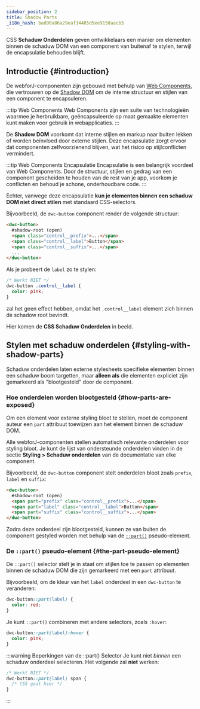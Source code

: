 ```yaml
---
sidebar_position: 2
title: Shadow Parts
_i18n_hash: bad90a86a29eaf34485d5ee9150aacb3
---
```

CSS **Schaduw Onderdelen** geven ontwikkelaars een manier om elementen binnen de schaduw DOM van een component van buitenaf te stylen, terwijl de encapsulatie behouden blijft.

## Introductie {#introduction}

De webforJ-componenten zijn gebouwd met behulp van [Web Components](https://developer.mozilla.org/en-US/docs/Web/Web_Components), die vertrouwen op de [Shadow DOM](https://developer.mozilla.org/en-US/docs/Web/Web_Components/Using_shadow_DOM) om de interne structuur en stijlen van een component te encapsuleren.

:::tip Web Components
Web Components zijn een suite van technologieën waarmee je herbruikbare, geëncapsuleerde op maat gemaakte elementen kunt maken voor gebruik in webapplicaties.
:::

De **Shadow DOM** voorkomt dat interne stijlen en markup naar buiten lekken of worden beïnvloed door externe stijlen. Deze encapsulatie zorgt ervoor dat componenten zelfvoorzienend blijven, wat het risico op stijlconflicten vermindert.

:::tip Web Components Encapsulatie
Encapsulatie is een belangrijk voordeel van Web Components. Door de structuur, stijlen en gedrag van een component gescheiden te houden van de rest van je app, voorkom je conflicten en behoud je schone, onderhoudbare code.
:::

Echter, vanwege deze encapsulatie **kun je elementen binnen een schaduw DOM niet direct stilen** met standaard CSS-selectors.

Bijvoorbeeld, de `dwc-button` component render de volgende structuur:

```html {2}
<dwc-button>
  #shadow-root (open)
  <span class="control__prefix">...</span>
  <span class="control__label">Button</span>
  <span class="control__suffix">...</span>
  ...
</dwc-button>
```

Als je probeert de `label` zo te stylen:

```css
/* Werkt NIET */
dwc-button .control__label {
  color: pink;
}
```

zal het geen effect hebben, omdat het `.control__label` element zich binnen de schadow root bevindt.

Hier komen de **CSS Schaduw Onderdelen** in beeld.

## Stylen met schaduw onderdelen {#styling-with-shadow-parts}

Schaduw onderdelen laten externe stylesheets specifieke elementen binnen een schaduw boom targetten, maar **alleen als** die elementen expliciet zijn gemarkeerd als "blootgesteld" door de component.

### Hoe onderdelen worden blootgesteld {#how-parts-are-exposed}

Om een element voor externe styling bloot te stellen, moet de component auteur een `part` attribuut toewijzen aan het element binnen de schaduw DOM.

Alle webforJ-componenten stellen automatisch relevante onderdelen voor styling bloot. Je kunt de lijst van ondersteunde onderdelen vinden in de sectie **Styling > Schaduw onderdelen** van de documentatie van elke component.

Bijvoorbeeld, de `dwc-button` component stelt onderdelen bloot zoals `prefix`, `label` en `suffix`:

```html
<dwc-button>
  #shadow-root (open)
  <span part="prefix" class="control__prefix">...</span>
  <span part="label" class="control__label">Button</span>
  <span part="suffix" class="control__suffix">...</span>
</dwc-button>
```

Zodra deze onderdeel zijn blootgesteld, kunnen ze van buiten de component gestyled worden met behulp van de [`::part()`](https://developer.mozilla.org/en-US/docs/Web/CSS/::part) pseudo-element.


### De `::part()` pseudo-element {#the-part-pseudo-element}

De `::part()` selector stelt je in staat om stijlen toe te passen op elementen binnen de schaduw DOM die zijn gemarkeerd met een `part` attribuut.

Bijvoorbeeld, om de kleur van het `label` onderdeel in een `dwc-button` te veranderen:

```css
dwc-button::part(label) {
  color: red;
}
```

Je kunt `::part()` combineren met andere selectors, zoals `:hover`:

```css
dwc-button::part(label):hover {
  color: pink;
}
```

:::warning Beperkingen van de ::part() Selector
Je kunt niet *binnen* een schaduw onderdeel selecteren. Het volgende zal **niet** werken:

```css
/* Werkt NIET */
dwc-button::part(label) span {
  /* CSS gaat hier */
}
```
:::
